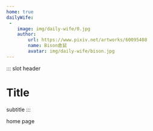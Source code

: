 ```yaml
---
home: true
dailyWife:
 -
    image: img/daily-wife/0.jpg
    author:
        url: https://www.pixiv.net/artworks/60095408
        name: Bison倉鼠
        avatar: img/daily-wife/bison.jpg
---
```


::: slot header
# Title
subtitle
:::

home page
